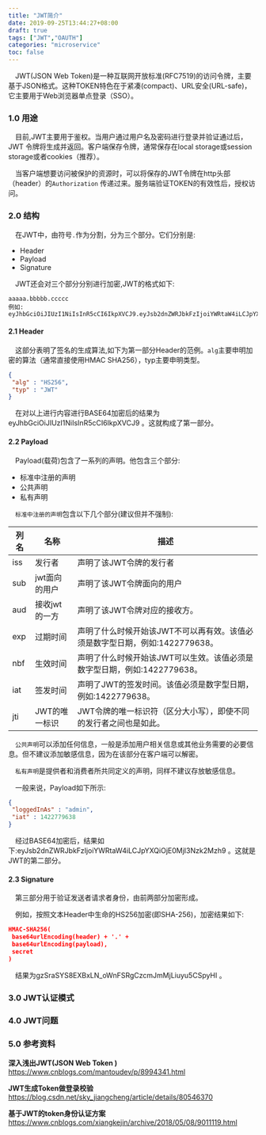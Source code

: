 ```yaml
---
title: "JWT简介"
date: 2019-09-25T13:44:27+08:00
draft: true
tags: ["JWT","OAUTH"]
categories: "microservice"
toc: false
---
```

&emsp;JWT(JSON Web Token)是一种互联网开放标准(RFC7519)的访问令牌，主要基于JSON格式。这种TOKEN特色在于紧凑(compact)、URL安全(URL-safe)，它主要用于Web浏览器单点登录（SSO）。

### 1.0 用途
&emsp;目前,JWT主要用于鉴权。当用户通过用户名及密码进行登录并验证通过后，JWT 令牌将生成并返回。客户端保存令牌，通常保存在local storage或session storage或者cookies（推荐）。

&emsp;当客户端想要访问被保护的资源时，可以将保存的JWT令牌在http头部（header）的`Authorization` 传递过来。服务端验证TOKEN的有效性后，授权访问。

### 2.0 结构

&emsp;在JWT中，由符号`.`作为分割，分为三个部分。它们分别是:

- Header
- Payload
- Signature

&emsp;JWT还会对三个部分分别进行加密,JWT的格式如下:

```
aaaaa.bbbbb.ccccc
例如:
eyJhbGciOiJIUzI1NiIsInR5cCI6IkpXVCJ9.eyJsb2dnZWRJbkFzIjoiYWRtaW4iLCJpYXQiOjE0MjI3Nzk2Mzh9.gzSraSYS8EXBxLN_oWnFSRgCzcmJmMjLiuyu5CSpyHI
```

#### 2.1 Header

&emsp;这部分表明了签名的生成算法,如下为第一部分Header的范例。`alg`主要申明加密的算法（通常直接使用HMAC SHA256），typ主要申明类型。

```json
{
 "alg" : "HS256",
 "typ" : "JWT"
}
```

&emsp;在对以上进行内容进行BASE64加密后的结果为eyJhbGciOiJIUzI1NiIsInR5cCI6IkpXVCJ9 。这就构成了第一部分。

#### 2.2 Payload

&emsp;Payload(载荷)包含了一系列的声明。他包含三个部分:

- 标准中注册的声明
- 公共声明
- 私有声明

&emsp;`标准中注册的声明`包含以下几个部分(建议但并不强制):

| 列名 | 名称          | 描述                                                         |
| ---- | ------------- | ------------------------------------------------------------ |
| iss  | 发行者        | 声明了该JWT令牌的发行者                                      |
| sub  | jwt面向的用户 | 声明了该JWT令牌面向的用户                                    |
| aud  | 接收jwt的一方 | 声明了该JWT令牌对应的接收方。                                |
| exp  | 过期时间      | 声明了什么时候开始该JWT不可以再有效。该值必须是数字型日期，例如:1422779638。 |
| nbf  | 生效时间      | 声明了什么时候开始该JWT可以生效。该值必须是数字型日期，例如:1422779638。 |
| iat  | 签发时间      | 声明了JWT的签发时间。该值必须是数字型日期，例如:1422779638。 |
| jti  | JWT的唯一标识 | JWT令牌的唯一标识符（区分大小写），即使不同的发行者之间也是如此。 |

&emsp;`公共声明`可以添加任何信息，一般是添加用户相关信息或其他业务需要的必要信息。但不建议添加敏感信息，因为在该部分在客户端可以解密。

&emsp;`私有声明`是提供者和消费者所共同定义的声明，同样不建议存放敏感信息。

&emsp;一般来说，Payload如下所示:

```json
{
 "loggedInAs" : "admin",
 "iat" : 1422779638
}
```

&emsp;经过BASE64加密后，结果如下:eyJsb2dnZWRJbkFzIjoiYWRtaW4iLCJpYXQiOjE0MjI3Nzk2Mzh9 。这就是JWT的第二部分。

#### 2.3 Signature

&emsp;第三部分用于验证发送者请求者身份，由前两部分加密形成。

&emsp;例如，按照文本Header中生命的HS256加密(即SHA-256)，加密结果如下:

```json
HMAC-SHA256(
 base64urlEncoding(header) + '.' +
 base64urlEncoding(payload),
 secret
)
```

&emsp;结果为gzSraSYS8EXBxLN_oWnFSRgCzcmJmMjLiuyu5CSpyHI 。

### 3.0 JWT认证模式

### 4.0 JWT问题

### 5.0 参考资料

**深入浅出JWT(JSON Web Token )** <https://www.cnblogs.com/mantoudev/p/8994341.html> 

**JWT生成Token做登录校验** <https://blog.csdn.net/sky_jiangcheng/article/details/80546370> 

**基于JWT的token身份认证方案** <https://www.cnblogs.com/xiangkejin/archive/2018/05/08/9011119.html> 
